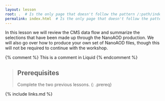 ```yaml
---
layout: lesson
root: .  # Is the only page that doesn't follow the pattern /:path/index.html
permalink: index.html  # Is the only page that doesn't follow the pattern /:path/index.html
---
```


In this lesson we will review the CMS data flow and summarize the selections that have been
made up through the NanoAOD production. We will also go over how to produce your own set
of NanoAOD files, though this will not be required to continue with the workshop. 

<!-- this is an html comment -->

{% comment %} This is a comment in Liquid {% endcomment %}

> ## Prerequisites
>
> Complete the two previous lessons.
{: .prereq}

{% include links.md %}
